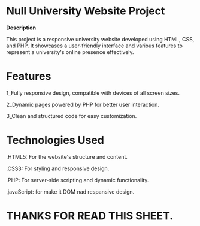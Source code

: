 # Null University Website Project

**Description**

This project is a responsive university website developed using HTML, CSS, and PHP. It showcases a user-friendly interface and various features to represent a university's online presence effectively.

# Features

1_Fully responsive design, compatible with devices of all screen sizes.

2_Dynamic pages powered by PHP for better user interaction.

3_Clean and structured code for easy customization.

# Technologies Used

.HTML5: For the website's structure and content.

.CSS3: For styling and responsive design.

.PHP: For server-side scripting and dynamic functionality.

.javaScript: for make it DOM nad respansive design.

# THANKS FOR READ THIS SHEET.

